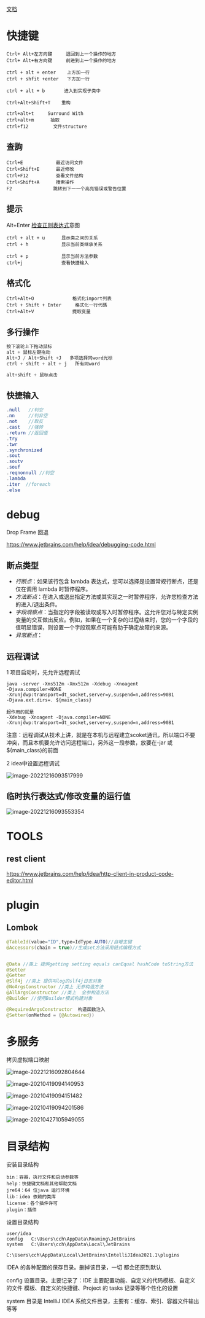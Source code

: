 [文档](https://www.jetbrains.com/help/idea/getting-started.html)

# 快捷键

```
Ctrl+ Alt+左方向键     退回到上一个操作的地方
Ctrl+ Alt+右方向键     前进到上一个操作的地方

ctrl + alt + enter    上方加一行
ctrl + shfit +enter   下方加一行

ctrl + alt + b       进入到实现子类中

Ctrl+Alt+Shift+T	重构

ctrl+alt+t     Surround With
ctrl+alt+m  	抽取
ctrl+f12         文件structure
```



## 查詢

```
Ctrl+E            最近访问文件
Ctrl+Shift+E      最近修改
Ctrl+F12          查看文件结构
Ctrl+Shift+A      搜索操作  
F2				 跳转到下一一个高亮错误或警告位置
```

## 提示

Alt+Enter      [检查正则表达式](https://www.jetbrains.com/help/idea/regular-expression-syntax-reference.html#check_regexp)意图

```
ctrl + alt + u 		显示类之间的关系
ctrl + h      		显示当前类继承关系

ctrl + p        	显示当前方法参数
ctrl+j        		查看快捷输入
```



## 格式化

```
Ctrl+Alt+O   			格式化import列表
Ctrl + Shift + Enter     格式化一行代碼
Ctrl+Alt+V				提取变量
```



## 多行操作

```java
按下滚轮上下拖动鼠标 
alt + 鼠标左键拖动  
Alt+J / Alt+Shift +J   多项选择同word光标
ctrl + shift + alt + j   所有同word

alt+shift + 鼠标点击
```

## 快捷输入
```java
.null   //判空
.nn     //判非空
.not    //取反
.cast   //强转
.return //返回值
.try
.twr
.synchronized
.sout
.soutv
.souf
.reqnonnull //判空
.lambda
.iter  //foreach
.else
```


# debug

Drop Frame 回退

https://www.jetbrains.com/help/idea/debugging-code.html

## 断点类型

- *行断点*：如果该行包含 lambda 表达式，您可以选择是设置常规行断点，还是仅在调用 lambda 时暂停程序。
- *方法断点*：在进入或退出指定方法或其实现之一时暂停程序，允许您检查方法的进入/退出条件。
- *字段观察点*：当指定的字段被读取或写入时暂停程序。这允许您对与特定实例变量的交互做出反应。例如，如果在一个复杂的过程结束时，您的一个字段的值明显错误，则设置一个字段观察点可能有助于确定故障的来源。
- *异常断点*：



## 远程调试

1 项目启动时，先允许远程调试

```shell
java -server -Xms512m -Xmx512m -Xdebug -Xnoagent  
-Djava.compiler=NONE  
-Xrunjdwp:transport=dt_socket,server=y,suspend=n,address=9081  
-Djava.ext.dirs=. ${main_class}    

起作用的就是
-Xdebug -Xnoagent -Djava.compiler=NONE  
-Xrunjdwp:transport=dt_socket,server=y,suspend=n,address=9081   
```

注意：远程调试从技术上讲，就是在本机与远程建立scoket通讯，所以端口不要冲突，而且本机要允许访问远程端口，另外这一段参数，放要在-jar 或 ${main_class}的前面

2 idea中设置远程调试

![image-20221216093517999](https://cuichonghe.oss-cn-shenzhen.aliyuncs.com/markdown/image-20221216093517999.png)

## 临时执行表达式/修改变量的运行值

![image-20221216093553354](https://cuichonghe.oss-cn-shenzhen.aliyuncs.com/markdown/image-20221216093553354.png)







# TOOLS

## rest client

https://www.jetbrains.com/help/idea/http-client-in-product-code-editor.html

# plugin

## Lombok

```java
@TableId(value="ID",type=IdType.AUTO)//自增主键
@Accessors(chain = true)//生成set方法采用链式编程方式


@Data //类上 提供getting setting equals canEqual hashCode toString方法
@Setter
@Getter
@Slf4j //类上 提供叫log的slf4j日志对象
@NoArgsConstructor //类上 无参构造方法
@AllArgsConstructor //类上  全参构造方法
@Builder //使用Builder模式构建对象

@RequiredArgsConstructor  构造函数注入
@Setter(onMethod = {@Autowired}) 
```



# 多服务

拷贝虚拟端口映射

![image-20221216092804644](https://cuichonghe.oss-cn-shenzhen.aliyuncs.com/markdown/image-20221216092804644.png)

![image-20210419094140953](https://cuichonghe.oss-cn-shenzhen.aliyuncs.com/markdown/image-20210419094140953.png)

![image-20210419094151482](https://cuichonghe.oss-cn-shenzhen.aliyuncs.com/markdown/image-20210419094151482.png)

![image-20210419094201586](https://cuichonghe.oss-cn-shenzhen.aliyuncs.com/markdown/image-20210419094201586.png)

![image-20210427105949055](https://cuichonghe.oss-cn-shenzhen.aliyuncs.com/markdown/image-20210427105949055.png)



# 目录结构

安装目录结构

```
bin：容器，执行文件和启动参数等
help：快捷键文档和其他帮助文档
jre64：64 位java 运行环境
lib：idea 依赖的类库
license：各个插件许可
plugin：插件
```

设置目录结构

```
user/idea
config   C:\Users\cch\AppData\Roaming\JetBrains
system   C:\Users\cch\AppData\Local\JetBrains
		 C:\Users\cch\AppData\Local\JetBrains\IntelliJIdea2021.1\plugins
```

 IDEA 的各种配置的保存目录。删掉该目录，一切 都会还原到默认



config 设置目录。主要记录了：IDE 主要配置功能、自定义的代码模板、自定义的文件 模板、自定义的快捷键、Project 的 tasks 记录等等个性化的设置



system 目录是 IntelliJ IDEA 系统文件目录，主要有：缓存、索引、容器文件输出等等